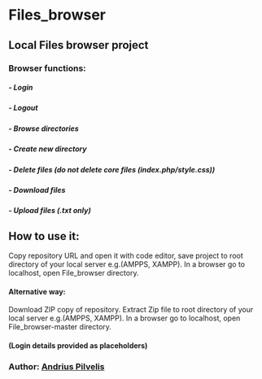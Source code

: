 # Files_browser
## Local Files browser project

### Browser functions:
##### - Login
##### - Logout
##### - Browse directories
##### - Create new directory
##### - Delete files   (do not delete core files (index.php/style.css))
##### - Download files
##### - Upload files (.txt only)

## How to use it:
Copy repository URL and open it with code editor, save project to root directory of your local server e.g.(AMPPS, XAMPP). In a browser go to localhost, open File_browser directory.
#### Alternative way:
Download ZIP copy of repository. Extract Zip file to root directory of your local server e.g.(AMPPS, XAMPP). In a browser go to localhost, open File_browser-master directory.
#### (Login details provided as placeholders)

### Author: [Andrius Pilvelis](https://github.com/Apilv)
